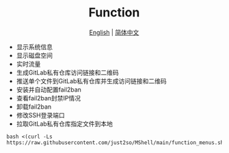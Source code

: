 <h1 align="center">
  Function
</h1>

<p align="center">
 <a href="docs/README.en.md">English</a> | <a href="README.md">简体中文</a>  
</p>

* 显示系统信息
* 显示磁盘空间
* 实时流量
* 生成GitLab私有仓库访问链接和二维码
* 推送单个文件到GitLab私有仓库并生成访问链接和二维码
* 安装并自动配置fail2ban
* 查看fail2ban封禁IP情况
* 卸载fail2ban
* 修改SSH登录端口
* 拉取GitLab私有仓库指定文件到本地
```shell
bash <(curl -Ls https://raw.githubusercontent.com/just2so/MShell/main/function_menus.sh)
```






